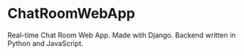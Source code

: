 # ChatRoomWebApp
Real-time Chat Room Web App. Made with Django. 
Backend written in Python and JavaScript.
